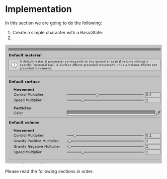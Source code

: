 # Implementation

In this section we are going to do the following:

1. Create a simple character with a BasicState.
2. 
![](../../.gitbook/assets/imagen%20%288%29.png)







Please read the following sections in order.



